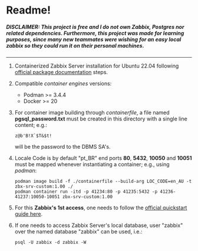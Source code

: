 # Readme!

##### **DISCLAIMER**: _This project is free and I do not own Zabbix, Postgres nor related dependencies. Furthermore, this project was made for learning purposes, since many new teammates were wishing for an easy local zabbix so they could run it on their personal machines._

---

1. Containerized Zabbix Server installation for Ubuntu 22.04 following [official package documentation](https://www.zabbix.com/download?zabbix=7.0&os_distribution=ubuntu&os_version=22.04&components=server_frontend_agent&db=pgsql&ws=nginx) steps.

2. Compatible _container engines_ versions:
   * Podman >= 3.4.4 
   * Docker >= 20

3. For container image building through _containerfile_, a file named **pgsql_password.txt** must be created in this directory with a single line content; e.g.:
    ```
    z@b'B!X`$T&$t!
    ```
    will be the password to the DBMS SA's.

4. Locale Code is by default "pt_BR" end ports **80**, **5432**, **10050** and **10051** must be mapped whenever instantiating a container; e.g., using _podman_:
    ```
    podman image build -f ./containerfile --build-arg LOC_CODE=en_AU -t zbx-srv-custom:1.00 ./
    podman container run -itd -p 41234:80 -p 41235:5432 -p 41236-41237:10050-10051 zbx-srv-custom:1.00
    ```

5. For this **Zabbix's 1st access**, one needs to follow the [official quickstart guide here](https://www.zabbix.com/documentation/7.0/en/manual/quickstart/login).

6. If one needs to access Zabbix Server's local database, user "zabbix" over the named database "zabbix" can be used, i.e.:
    ```
    psql -U zabbix -d zabbix -W
    ```
